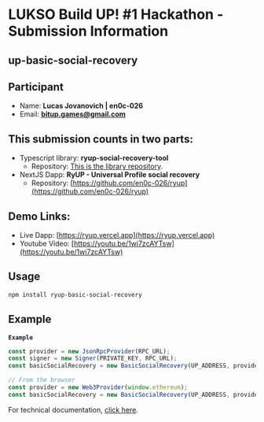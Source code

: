 # LUKSO Build UP! #1 Hackathon - Submission Information
## up-basic-social-recovery

## Participant

- Name: **Lucas Jovanovich | en0c-026**
- Email: **bitup.games@gmail.com**


## This submission counts in two parts:
- Typescript library: **ryup-social-recovery-tool**
  - Repository: [This is the library repository](https://github.com/en0c-026/up-basic-social-recovery).
- NextJS Dapp: **RyUP - Universal Profile social recovery**
  - Repository: [https://github.com/en0c-026/ryup](https://github.com/en0c-026/ryup)


## Demo Links:
- Live Dapp: [https://ryup.vercel.app](https://ryup.vercel.app)
- Youtube Video: [https://youtu.be/1wi7zcAYTsw](https://youtu.be/1wi7zcAYTsw)


## Usage
```bash
npm install ryup-basic-social-recovery
```

## Example

**`Example`**

```javascript
const provider = new JsonRpcProvider(RPC_URL);
const signer = new Signer(PRIVATE_KEY, RPC_URL);
const basicSocialRecovery = new BasicSocialRecovery(UP_ADDRESS, provider, signer);

// From the browser
const provider = new Web3Provider(window.ethereum);
const basicSocialRecovery = new BasicSocialRecovery(UP_ADDRESS, provider);
```

For technical documentation, [click here](https://github.com/en0c-026/up-basic-social-recovery/tree/master/docs/techincal-reference).